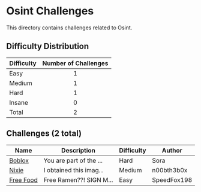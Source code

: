 # Osint Challenges
This directory contains challenges related to Osint.

## Difficulty Distribution
| Difficulty | Number of Challenges |
| ---------- |:--------------------:|
| Easy | 1 |
| Medium | 1 |
| Hard | 1 |
| Insane | 0 |
| Total | 2 |

## Challenges (2 total)
| Name | Description | Difficulty | Author |
| ---- | ----------- | ---------- | ------ |
| [Boblox](<./Boblox>) | You are part of the ... | Hard | Sora |
| [Nixie](<./Nixie>) | I obtained this imag... | Medium | n00bth3b0x |
| [Free Food](<./Free Food>) | Free Ramen??! SIGN M... | Easy | SpeedFox198 |
